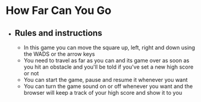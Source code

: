 # How Far Can You Go

- ## Rules and instructions

  - In this game you can move the square up, left, right and down using the WADS or the arrow keys 
  - You need to travel as far as you can and its game over as soon as you hit an obstacle and you'll be told if you've set a new high score or not 
  - You can start the game, pause and resume it whenever you want 
  - You can turn the game sound on or off whenever you want and the browser will keep a track of your high score and show it to you 
